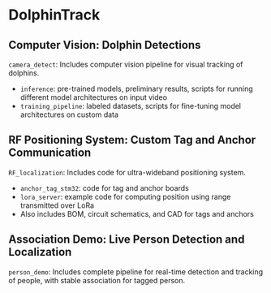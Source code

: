 # DolphinTrack

## Computer Vision: Dolphin Detections
`camera_detect`: Includes computer vision pipeline for visual tracking of dolphins. 
- `inference`: pre-trained models, preliminary results, scripts for running different model architectures on input video 
- `training_pipeline`: labeled datasets, scripts for fine-tuning model architectures on custom data 

## RF Positioning System: Custom Tag and Anchor Communication 
`RF_localization`: Includes code for ultra-wideband positioning system.
- `anchor_tag_stm32`: code for tag and anchor boards
- `lora_server`: example code for computing position using range transmitted over LoRa
- Also includes BOM, circuit schematics, and CAD for tags and anchors

## Association Demo: Live Person Detection and Localization 
`person_demo`: Includes complete pipeline for real-time detection and tracking of people, with stable association for tagged person. 
